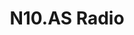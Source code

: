 ---
title: "N10.AS Radio"
logo: n10asradio.png
stream_url:
- [station, https://n10as.out.airtime.pro/n10as_a, online]
description: "A non-profit & volunteer-run online radio station."
url: "https://n10.as/"
support: ""
location: Montreal, CA
play_time: 24/7
recommended: 
---